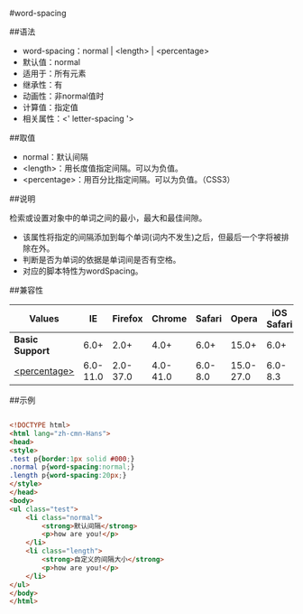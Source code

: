 #word-spacing

##语法

- word-spacing：normal | &lt;length&gt; | &lt;percentage&gt;<i class='fa fa-css3'></i>
- 默认值：normal
- 适用于：所有元素
- 继承性：有
- 动画性：非normal值时
- 计算值：指定值
- 相关属性：&lt;' letter-spacing '&gt;


##取值

- normal：默认间隔
- &lt;length&gt;：用长度值指定间隔。可以为负值。
- &lt;percentage&gt;：用百分比指定间隔。可以为负值。（CSS3）


##说明

检索或设置对象中的单词之间的最小，最大和最佳间隙。

- 该属性将指定的间隔添加到每个单词(词内不发生)之后，但最后一个字将被排除在外。
- 判断是否为单词的依据是单词间是否有空格。
- 对应的脚本特性为wordSpacing。


##兼容性


<table class="compatible">
<thead>
	<tr>
		<th>Values</th>
		<th>IE</th>
		<th>Firefox</th>
		<th>Chrome</th>
		<th>Safari</th>
		<th>Opera</th>
		<th>iOS Safari</th>
		<th>Android Browser</th>
		<th>Android Chrome</th>
	</tr>
</thead>
<tbody>
	<tr>
		<td><strong>Basic Support</strong></td>
		<td class="support">6.0+</td>
		<td class="support">2.0+</td>
		<td class="support">4.0+</td>
		<td class="support">6.0+</td>
		<td class="support">15.0+</td>
		<td class="support">6.0+</td>
		<td class="support">2.1+</td>
		<td class="support">18.0+</td>
	</tr>
	<tr>
		<td><a href="../../values/numeric/percentage.htm">&lt;percentage&gt;</a></td>
		<td class="unsupport">6.0-11.0</td>
		<td class="unsupport">2.0-37.0</td>
		<td class="unsupport">4.0-41.0</td>
		<td class="unsupport">6.0-8.0</td>
		<td class="unsupport">15.0-27.0</td>
		<td class="unsupport">6.0-8.3</td>
		<td class="unsupport">2.1-4.4.4</td>
		<td class="unsupport">18.0-40.0</td>
	</tr>
</tbody>
</table>




##示例

```html

<!DOCTYPE html>
<html lang="zh-cmn-Hans">
<head>
<style>
.test p{border:1px solid #000;}
.normal p{word-spacing:normal;}
.length p{word-spacing:20px;}
</style>
</head>
<body>
<ul class="test">
	<li class="normal">
		<strong>默认间隔</strong>
		<p>how are you!</p>
	</li>
	<li class="length">
		<strong>自定义的间隔大小</strong>
		<p>how are you!</p>
	</li>
</ul>
</body>
</html>

```
